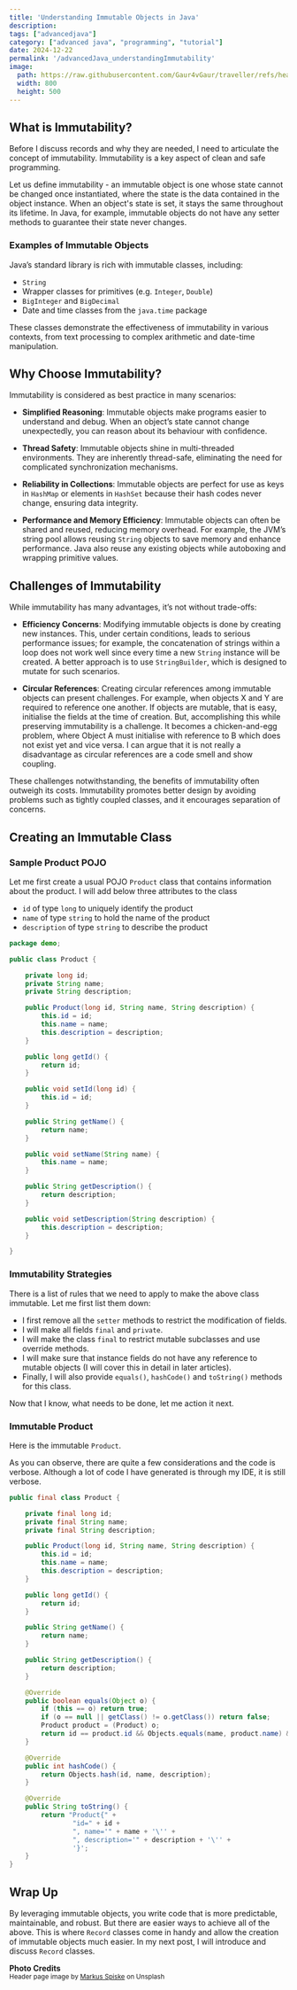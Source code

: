 ```yaml
---
title: 'Understanding Immutable Objects in Java'
description: 
tags: ["advancedjava"] 
category: ["advanced java", "programming", "tutorial"]
date: 2024-12-22
permalink: '/advancedJava_understandingImmutability'
image:
  path: https://raw.githubusercontent.com/Gaur4vGaur/traveller/refs/heads/master/images/java/2024-12-22-advancedJava_understandingImmutability.jpg
  width: 800
  height: 500
---
```


## What is Immutability?
Before I discuss records and why they are needed, I need to articulate the concept of immutability. Immutability is a key aspect of clean and safe programming.

Let us define immutability - an immutable object is one whose state cannot be changed once instantiated, where the state is the data contained in the object instance. When an object's state is set, it stays the same throughout its lifetime. In Java, for example, immutable objects do not have any setter methods to guarantee their state never changes.

### Examples of Immutable Objects

Java’s standard library is rich with immutable classes, including:

* `String`
* Wrapper classes for primitives (e.g. `Integer`, `Double`)
* `BigInteger` and `BigDecimal`
* Date and time classes from the `java.time` package

These classes demonstrate the effectiveness of immutability in various contexts, from text processing to complex arithmetic and date-time manipulation.


## Why Choose Immutability?
Immutability is considered as best practice in many scenarios:

* **Simplified Reasoning**: 
Immutable objects make programs easier to understand and debug. When an object’s state cannot change unexpectedly, you can reason about its behaviour with confidence.

* **Thread Safety**: 
Immutable objects shine in multi-threaded environments. They are inherently thread-safe, eliminating the need for complicated synchronization mechanisms.

* **Reliability in Collections**: 
Immutable objects are perfect for use as keys in `HashMap` or elements in `HashSet` because their hash codes never change, ensuring data integrity.

* **Performance and Memory Efficiency**: 
Immutable objects can often be shared and reused, reducing memory overhead. For example, the JVM’s string pool allows reusing `String` objects to save memory and enhance performance. Java also reuse any existing objects while autoboxing and wrapping primitive values.

## Challenges of Immutability

While immutability has many advantages, it’s not without trade-offs:

* **Efficiency Concerns**: 
Modifying immutable objects is done by creating new instances. This, under certain conditions, leads to serious performance issues; for example, the concatenation of strings within a loop does not work well since every time a new `String` instance will be created. A better approach is to use `StringBuilder`, which is designed to mutate for such scenarios.

* **Circular References**: 
Creating circular references among immutable objects can present challenges. For example, when objects X and Y are required to reference one another. If objects are mutable, that is easy, initialise the fields at the time of creation. But, accomplishing this while preserving immutability is a challenge. It becomes a chicken-and-egg problem, where Object A must initialise with reference to B which does not exist yet and vice versa.
I can argue that it is not really a disadvantage as circular references are a code smell and show coupling.

These challenges notwithstanding, the benefits of immutability often outweigh its costs. Immutability promotes better design by avoiding problems such as tightly coupled classes, and it encourages separation of concerns.

## Creating an Immutable Class

### Sample Product POJO
Let me first create a usual POJO `Product` class that contains information about the product. I will add below three attributes to the class
* `id` of type `long` to uniquely identify the product
* `name` of type `string` to hold the name of the product
* `description` of type `string` to describe the product

```java
package demo;

public class Product {

    private long id;
    private String name;
    private String description;

    public Product(long id, String name, String description) {
        this.id = id;
        this.name = name;
        this.description = description;
    }

    public long getId() {
        return id;
    }

    public void setId(long id) {
        this.id = id;
    }

    public String getName() {
        return name;
    }

    public void setName(String name) {
        this.name = name;
    }

    public String getDescription() {
        return description;
    }

    public void setDescription(String description) {
        this.description = description;
    }

}

```

### Immutability Strategies
There is a list of rules that we need to apply to make the above class immutable. Let me first list them down:
* I first remove all the `setter` methods to restrict the modification of fields.
* I will make all fields `final` and `private`.
* I will make the class `final` to restrict mutable subclasses and use override methods.
* I will make sure that instance fields do not have any reference to mutable objects (I will cover this in detail in later articles).
* Finally, I will also provide `equals()`, `hashCode()` and `toString()` methods for this class.

Now that I know, what needs to be done, let me action it next.

### Immutable Product
Here is the immutable `Product`.

As you can observe, there are quite a few considerations and the code is verbose. Although a lot of code I have generated is through my IDE, it is still verbose.

```java
public final class Product {

    private final long id;
    private final String name;
    private final String description;

    public Product(long id, String name, String description) {
        this.id = id;
        this.name = name;
        this.description = description;
    }

    public long getId() {
        return id;
    }

    public String getName() {
        return name;
    }

    public String getDescription() {
        return description;
    }

    @Override
    public boolean equals(Object o) {
        if (this == o) return true;
        if (o == null || getClass() != o.getClass()) return false;
        Product product = (Product) o;
        return id == product.id && Objects.equals(name, product.name) && Objects.equals(description, product.description);
    }

    @Override
    public int hashCode() {
        return Objects.hash(id, name, description);
    }

    @Override
    public String toString() {
        return "Product{" +
                "id=" + id +
                ", name='" + name + '\'' +
                ", description='" + description + '\'' +
                '}';
    }
}

```
 


## Wrap Up
By leveraging immutable objects, you write code that is more predictable, maintainable, and robust. But there are easier ways to achieve all of the above. This is where `Record` classes come in handy and allow the creation of immutable objects much easier. In my next post, I will introduce and discuss `Record` classes.

__Photo Credits__<br>
<sup>Header page image by <a href="https://unsplash.com/@markusspiske?utm_content=creditCopyText&utm_medium=referral&utm_source=unsplash">Markus Spiske</a> on Unsplash</sup><br>
